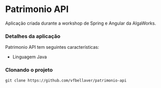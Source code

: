 ﻿# Patrimonio API
Aplicação criada durante a workshop de Spring e Angular da AlgaWorks.
### Detalhes da aplicação
Patrimonio API tem seguintes características:  
* Linguagem Java

### Clonando o projeto
```
git clone https://github.com/vfbellaver/patrimonio-api
